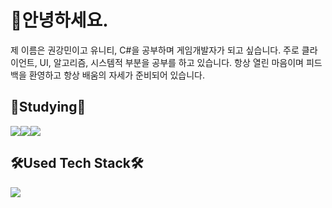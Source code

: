 # 👐안녕하세요.
제 이름은 권강민이고 유니티, C#을 공부하며 게임개발자가 되고 싶습니다.
주로 클라이언트, UI, 알고리즘, 시스템적 부분을 공부를 하고 있습니다.
항상 열린 마음이며 피드백을 환영하고 항상 배움의 자세가 준비되어 있습니다.

## 📝Studying📝
<img src="https://img.shields.io/badge/Cscarp-6A329F?style=flat-square&logo=csharp&logoColor=white"><img src="https://img.shields.io/badge/C++-C90076?style=flat-square&logo=C++&logoColor=white"><img src="https://img.shields.io/badge/Unity-000000?style=flat-square&logo=Unity&logoColor=white">

## 🛠️Used Tech Stack🛠️
<img src="https://img.shields.io/badge/MySQL-2986CC?style=flat-square&logo=MySQL&logoColor=white">
